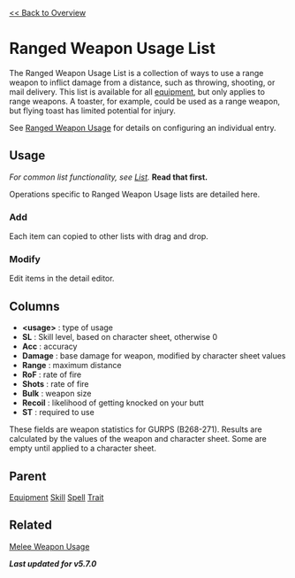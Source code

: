 [<< Back to Overview](./Overview.md)

# Ranged Weapon Usage List
The Ranged Weapon Usage List is a collection of ways to use a range weapon to inflict damage from a distance, such as throwing, shooting, or mail delivery. This list is available for all [equipment](./Equipment.md), but only applies to range weapons. A toaster, for example, could be used as a range weapon, but flying toast has limited potential for injury.

See [Ranged Weapon Usage](./Ranged%20Weapon%20Usage.md) for details on configuring an individual entry.

## Usage
*For common list functionality, see [List](./List.md).* **Read that first.**

Operations specific to Ranged Weapon Usage lists are detailed here.

### Add
Each item can copied to other lists with drag and drop.

### Modify
Edit items in the detail editor.

## Columns
- **\<usage>** : type of usage
- **SL** : Skill level, based on character sheet, otherwise 0
- **Acc** : accuracy
- **Damage** : base damage for weapon, modified by character sheet values
- **Range** : maximum distance
- **RoF** : rate of fire
- **Shots** : rate of fire
- **Bulk** : weapon size
- **Recoil** : likelihood of getting knocked on your butt
- **ST** : required to use

These fields are weapon statistics for GURPS (B268-271). Results are calculated by the values of the weapon and character sheet. Some are empty until applied to a character sheet.

## Parent
[Equipment](./Equipment.md)
[Skill](./Skill.md)
[Spell](./Spell.md)
[Trait](./Trait.md)

## Related
[Melee Weapon Usage](./Melee%20Weapon%20Usage.md)

***Last updated for v5.7.0***